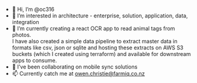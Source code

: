 - 👋 Hi, I’m @oc316
- 👀 I’m interested in architecture - enterprise, solution, application, data, integration
- 🌱 I’m currently creating a react OCR app to read animal tags from photos.  
      I have also created a simple data pipeline to extract master data in formats like csv, json or sqlite and hosting these extracts 
      on AWS S3 buckets (which I created using terraform) and available for downstream apps to consume.
- 💞️ I’ve been collaborating on mobile sync solutions
- 📫 Currently catch me at owen.christie@farmiq.co.nz

<!---
oc316/oc316 is a ✨ special ✨ repository because its `README.md` (this file) appears on your GitHub profile.
You can click the Preview link to take a look at your changes.
--->
